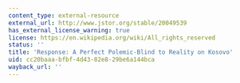 ```yaml
---
content_type: external-resource
external_url: http://www.jstor.org/stable/20049539
has_external_license_warning: true
license: https://en.wikipedia.org/wiki/All_rights_reserved
status: ''
title: 'Response: A Perfect Polemic-Blind to Reality on Kosovo'
uid: cc20baaa-bfbf-4d43-82e8-29be6a144bca
wayback_url: ''
---
```

